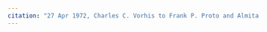 ```yaml
---
citation: "27 Apr 1972, Charles C. Vorhis to Frank P. Proto and Almita Ann Proto, Deeds 499, p981, Tompkins County Clerk, Ithaca NY."
---
```


